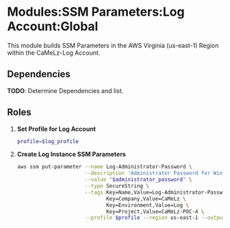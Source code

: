 # Modules:SSM Parameters:Log Account:Global

This module builds SSM Parameters in the AWS Virginia (us-east-1) Region within the
CaMeLz-Log Account.

## Dependencies

**TODO**: Determine Dependencies and list.

## Roles

1. **Set Profile for Log Account**

    ```bash
    profile=$log_profile
    ```

1. **Create Log Instance SSM Parameters**

    ```bash
    aws ssm put-parameter --name Log-Administrator-Password \
                          --description 'Administrator Password for Windows Instances' \
                          --value "$administrator_password" \
                          --type SecureString \
                          --tags Key=Name,Value=Log-Administrator-Password \
                                 Key=Company,Value=CaMeLz \
                                 Key=Environment,Value=Log \
                                 Key=Project,Value=CaMeLz-POC-4 \
                          --profile $profile --region us-east-1 --output text
    ```
